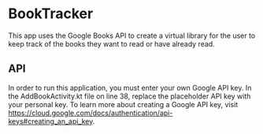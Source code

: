 # BookTracker
This app uses the Google Books API to create a virtual library for the user to keep track of the books they want to read or have already read. 
## API
In order to run this application, you must enter your own Google API key. In the AddBookActivity.kt file on line 38, replace the placeholder API key with your personal key. 
To learn more about creating a Google API key, visit https://cloud.google.com/docs/authentication/api-keys#creating_an_api_key.
